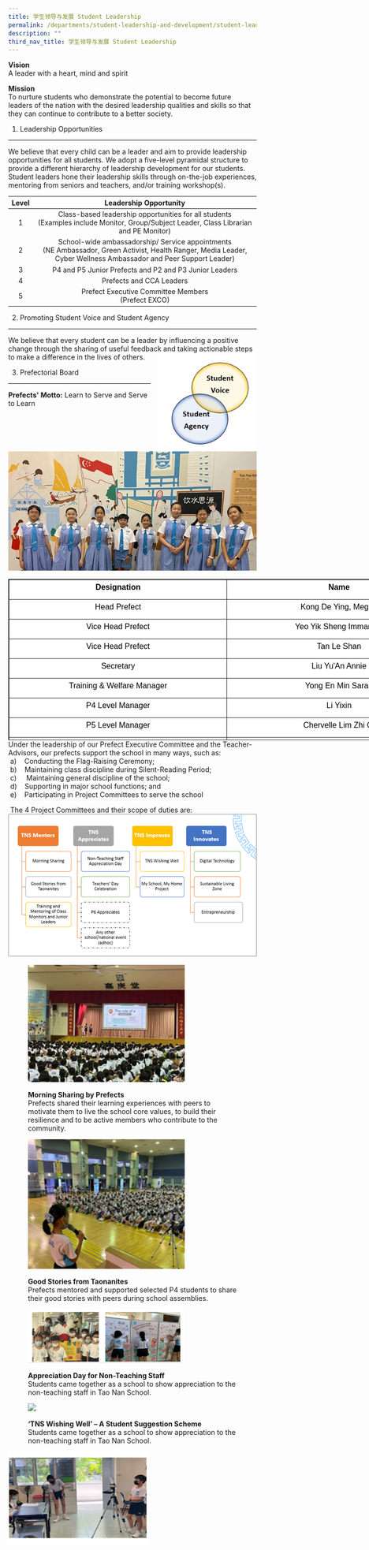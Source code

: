 ```yaml
---
title: 学生领导与发展 Student Leadership
permalink: /departments/student-leadership-and-development/student-leadership/
description: ""
third_nav_title: 学生领导与发展 Student Leadership
---
```

**Vision** <br>
A leader with a heart, mind and spirit

**Mission** <br>
To nurture students who demonstrate the potential to become future leaders of the nation with the desired leadership qualities and skills so that they can continue to contribute to a better society.

1) Leadership Opportunities
---------------------------

We believe that every child can be a leader and aim to provide leadership opportunities for all students. We adopt a five-level pyramidal structure to provide a different hierarchy of leadership development for our students. Student leaders hone their leadership skills through on-the-job experiences, mentoring from seniors and teachers, and/or training workshop(s).

| Level |                                                                        Leadership Opportunity                                                                       |
|:-----:|:-------------------------------------------------------------------------------------------------------------------------------------------------------------------:|
|   1   |              Class-based leadership opportunities for all students<br>(Examples include Monitor, Group/Subject Leader, Class Librarian and PE Monitor)              |
|   2   | School-wide ambassadorship/ Service appointments<br>(NE Ambassador, Green Activist, Health Ranger, Media Leader, Cyber Wellness Ambassador and Peer Support Leader) |
|   3   |                                                        P4 and P5 Junior Prefects and P2 and P3 Junior Leaders                                                       |
|   4   |                                                                       Prefects and CCA Leaders                                                                      |
|   5   |                                                        Prefect Executive Committee Members<br>(Prefect EXCO)                                                        |

2) Promoting Student Voice and Student Agency
---------------------------------------------

We believe that every student can be a leader by influencing a positive change through the sharing of useful feedback and taking actionable steps to make a difference in the lives of others.<img src="/images/voice.png" style="width:200px;height:200px;margin-left:15px;" align = "right">

3) Prefectorial Board
---------------------
**Prefects' Motto:** Learn to Serve and Serve to Learn

![](/images/prefect1.jpeg)

<table class="iveo_table ives_tab_dark ive_eobj_center" align="left" width="507" style="margin: auto; outline: 0px; padding: 0px; clear: both; border: 1px solid rgb(42, 42, 42); border-spacing: 1px; border-collapse: collapse; color: rgb(0, 0, 0); font-family: Raleway, sans-serif; font-size: 16px; font-style: normal; font-variant-ligatures: normal; font-variant-caps: normal; font-weight: 400; letter-spacing: normal; orphans: 2; text-align: left; text-transform: none; white-space: normal; widows: 2; word-spacing: 0px; -webkit-text-stroke-width: 0px; background-color: rgb(255, 255, 255); text-decoration-thickness: initial; text-decoration-style: initial; text-decoration-color: initial; width: 900px; height: 327px;"><tbody class="" style="margin: 0px; outline: 0px; padding: 0px;"><tr class="" style="margin: 0px; outline: 0px; padding: 0px;"><td width="243" nowrap="" class="" style="margin: 0px; outline: 0px; padding: 2px; text-align: center; border: 1px solid rgb(42, 42, 42); width: 442px;"><p class="" style="margin: 0px 0px 10px; outline: 0px; padding: 0px; line-height: 25px; color: rgb(0, 0, 0); font-family: Raleway, sans-serif; font-size: 16px; font-weight: normal;"><b class="" style="margin: 0px; outline: 0px; padding: 0px;">Designation</b></p></td><td width="263" nowrap="" class="" style="margin: 0px; outline: 0px; padding: 2px; text-align: center; border: 1px solid rgb(42, 42, 42); width: 457px;"><p class="" style="margin: 0px 0px 10px; outline: 0px; padding: 0px; line-height: 25px; color: rgb(0, 0, 0); font-family: Raleway, sans-serif; font-size: 16px; font-weight: normal;"><b class="" style="margin: 0px; outline: 0px; padding: 0px;">Name</b></p></td></tr><tr class="" style="margin: 0px; outline: 0px; padding: 0px;"><td width="243" nowrap="" class="" style="margin: 0px; outline: 0px; padding: 2px; text-align: center; border: 1px solid rgb(42, 42, 42);"><p class="" style="margin: 0px 0px 10px; outline: 0px; padding: 0px; line-height: 25px; color: rgb(0, 0, 0); font-family: Raleway, sans-serif; font-size: 16px; font-weight: normal;">Head Prefect</p></td><td width="263" class="" style="margin: 0px; outline: 0px; padding: 2px; text-align: center; border: 1px solid rgb(42, 42, 42);"><p class="" style="margin: 0px 0px 10px; outline: 0px; padding: 0px; line-height: 25px; color: rgb(0, 0, 0); font-family: Raleway, sans-serif; font-size: 16px; font-weight: normal;">Kong De Ying, Megan</p></td></tr><tr class="" style="margin: 0px; outline: 0px; padding: 0px;"><td width="243" nowrap="" class="" style="margin: 0px; outline: 0px; padding: 2px; text-align: center; border: 1px solid rgb(42, 42, 42);"><p class="" style="margin: 0px 0px 10px; outline: 0px; padding: 0px; line-height: 25px; color: rgb(0, 0, 0); font-family: Raleway, sans-serif; font-size: 16px; font-weight: normal;">Vice Head Prefect</p></td><td width="263" class="" style="margin: 0px; outline: 0px; padding: 2px; text-align: center; border: 1px solid rgb(42, 42, 42);"><p class="" style="margin: 0px 0px 10px; outline: 0px; padding: 0px; line-height: 25px; color: rgb(0, 0, 0); font-family: Raleway, sans-serif; font-size: 16px; font-weight: normal;">Yeo Yik Sheng Immanuel</p></td></tr><tr class="" style="margin: 0px; outline: 0px; padding: 0px;"><td width="243" nowrap="" class="" style="margin: 0px; outline: 0px; padding: 2px; text-align: center; border: 1px solid rgb(42, 42, 42);"><p class="" style="margin: 0px 0px 10px; outline: 0px; padding: 0px; line-height: 25px; color: rgb(0, 0, 0); font-family: Raleway, sans-serif; font-size: 16px; font-weight: normal;">Vice Head Prefect</p></td><td width="263" class="" style="margin: 0px; outline: 0px; padding: 2px; text-align: center; border: 1px solid rgb(42, 42, 42);"><p class="" style="margin: 0px 0px 10px; outline: 0px; padding: 0px; line-height: 25px; color: rgb(0, 0, 0); font-family: Raleway, sans-serif; font-size: 16px; font-weight: normal;">Tan Le Shan</p></td></tr><tr class="" style="margin: 0px; outline: 0px; padding: 0px;"><td width="243" nowrap="" class="" style="margin: 0px; outline: 0px; padding: 2px; text-align: center; border: 1px solid rgb(42, 42, 42);"><p class="" style="margin: 0px 0px 10px; outline: 0px; padding: 0px; line-height: 25px; color: rgb(0, 0, 0); font-family: Raleway, sans-serif; font-size: 16px; font-weight: normal;">Secretary</p></td><td width="263" class="" style="margin: 0px; outline: 0px; padding: 2px; text-align: center; border: 1px solid rgb(42, 42, 42);"><p class="" style="margin: 0px 0px 10px; outline: 0px; padding: 0px; line-height: 25px; color: rgb(0, 0, 0); font-family: Raleway, sans-serif; font-size: 16px; font-weight: normal;">Liu Yu'An Annie</p></td></tr><tr class="" style="margin: 0px; outline: 0px; padding: 0px;"><td width="243" nowrap="" class="" style="margin: 0px; outline: 0px; padding: 2px; text-align: center; border: 1px solid rgb(42, 42, 42);"><p class="" style="margin: 0px 0px 10px; outline: 0px; padding: 0px; line-height: 25px; color: rgb(0, 0, 0); font-family: Raleway, sans-serif; font-size: 16px; font-weight: normal;">Training &amp; Welfare Manager</p></td><td width="263" class="" style="margin: 0px; outline: 0px; padding: 2px; text-align: center; border: 1px solid rgb(42, 42, 42);"><p class="" style="margin: 0px 0px 10px; outline: 0px; padding: 0px; line-height: 25px; color: rgb(0, 0, 0); font-family: Raleway, sans-serif; font-size: 16px; font-weight: normal;">Yong En Min Sarah</p></td></tr><tr class="" style="margin: 0px; outline: 0px; padding: 0px;"><td width="243" nowrap="" class="" style="margin: 0px; outline: 0px; padding: 2px; text-align: center; border: 1px solid rgb(42, 42, 42);"><p class="" style="margin: 0px 0px 10px; outline: 0px; padding: 0px; line-height: 25px; color: rgb(0, 0, 0); font-family: Raleway, sans-serif; font-size: 16px; font-weight: normal;">P4 Level Manager</p></td><td width="263" class="" style="margin: 0px; outline: 0px; padding: 2px; text-align: center; border: 1px solid rgb(42, 42, 42);"><p class="" style="margin: 0px 0px 10px; outline: 0px; padding: 0px; line-height: 25px; color: rgb(0, 0, 0); font-family: Raleway, sans-serif; font-size: 16px; font-weight: normal;">Li Yixin</p></td></tr><tr class="" style="margin: 0px; outline: 0px; padding: 0px;"><td width="243" nowrap="" class="" style="margin: 0px; outline: 0px; padding: 2px; text-align: center; border: 1px solid rgb(42, 42, 42);"><p class="" style="margin: 0px 0px 10px; outline: 0px; padding: 0px; line-height: 25px; color: rgb(0, 0, 0); font-family: Raleway, sans-serif; font-size: 16px; font-weight: normal;">P5 Level Manager</p></td><td width="263" class="" style="margin: 0px; outline: 0px; padding: 2px; text-align: center; border: 1px solid rgb(42, 42, 42);"><p class="" style="margin: 0px 0px 10px; outline: 0px; padding: 0px; line-height: 25px; color: rgb(0, 0, 0); font-family: Raleway, sans-serif; font-size: 16px; font-weight: normal;">Chervelle Lim Zhi Qi</p></td></tr><tr class="" style="margin: 0px; outline: 0px; padding: 0px;"><td width="243" nowrap="" class="" style="margin: 0px; outline: 0px; padding: 2px; text-align: center; border: 1px solid rgb(42, 42, 42);"><p class="" style="margin: 0px 0px 10px; outline: 0px; padding: 0px; line-height: 25px; color: rgb(0, 0, 0); font-family: Raleway, sans-serif; font-size: 16px; font-weight: normal;">P6 Level Manager</p></td><td width="263" class="" style="margin: 0px; outline: 0px; padding: 2px; text-align: center; border: 1px solid rgb(42, 42, 42);"><p class="" style="margin: 0px 0px 10px; outline: 0px; padding: 0px; line-height: 25px; color: rgb(0, 0, 0); font-family: Raleway, sans-serif; font-size: 16px; font-weight: normal;">Chua Jing Xi</p></td></tr></tbody></table>

Under the leadership of our Prefect Executive Committee and the Teacher-Advisors, our prefects support the school in many ways, such as:  
 a)    Conducting the Flag-Raising Ceremony;  
 b)    Maintaining class discipline during Silent-Reading Period;  
 c)     Maintaining general discipline of the school;  
 d)    Supporting in major school functions; and  
 e)    Participating in Project Committees to serve the school
 
  The 4 Project Committees and their scope of duties are:
	![](/images/prefect2.png)
	
<figure><img src="/images/prefect3.jpeg" style="width:75%"><figcaption>
	
**Morning Sharing by Prefects**<br>
Prefects shared their learning experiences with peers to motivate them to live the school core values, to build their resilience and to be active members who contribute to the community.
</figcaption></figure>

<figure><img src="/images/prefect4.png" style="width:75%"><figcaption>
	
**Good Stories from Taonanites**<br>
Prefects mentored and supported selected P4 students to share their good stories with peers during school assemblies.
</figcaption></figure>

<figure><img src="/images/prefect5.png" style="width:75%"><figcaption>
	
**Appreciation Day for Non-Teaching Staff**<br>
Students came together as a school to show appreciation to the non-teaching staff in Tao Nan School.
</figcaption></figure>

<figure><img src="/images/prefect6png" style="width:75%"><figcaption>
	
**‘TNS Wishing Well’ – A Student Suggestion Scheme**<br>
Students came together as a school to show appreciation to the non-teaching staff in Tao Nan School.
</figcaption></figure>
	
![](/images/prefect6.png)
